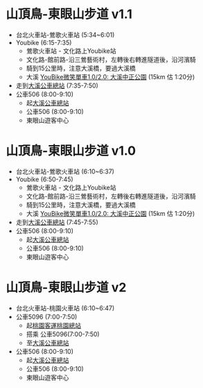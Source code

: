 # 山頂鳥-東眼山步道 v1.1
- 台北火車站-鶯歌火車站 (5:34~6:01)
- Youbike (6:15-7:35)
    - 鶯歌火車站 - 文化路上Youbike站
    - 文化路-館前路-沿三鶯藝術村，左轉後右轉進隧道後，沿河濱騎
    - 騎到15公里時，注意大溪橋，要過大溪橋
    - 大溪 [YouBike微笑單車1.0/2.0: 大溪中正公園](https://maps.app.goo.gl/s7beYAezi12CAaDF7) (15km 估 1:20分)
- 走到[大溪公車總站](https://maps.app.goo.gl/mKzkz9iWyR22DxX46) (7:35-7:50)
- 公車506 (8:00-9:10)
    - 起[大溪公車總站](https://maps.app.goo.gl/mKzkz9iWyR22DxX46)
    - 公車506 (8:00-9:10)
    - 東眼山遊客中心

# 山頂鳥-東眼山步道 v1.0
- 台北火車站-鶯歌火車站 (6:10~6:37)
- Youbike (6:50-7:45)
    - 鶯歌火車站 - 文化路上Youbike站
    - 文化路-館前路-沿三鶯藝術村，左轉後右轉進隧道後，沿河濱騎
    - 騎到15公里時，注意大溪橋，要過大溪橋
    - 大溪 [YouBike微笑單車1.0/2.0: 大溪中正公園](https://maps.app.goo.gl/s7beYAezi12CAaDF7) (15km 估 1:20分)
- 走到[大溪公車總站](https://maps.app.goo.gl/mKzkz9iWyR22DxX46) (7:45-7:55) 
- 公車506 (8:00-9:10)
    - 起[大溪公車總站](https://maps.app.goo.gl/mKzkz9iWyR22DxX46)
    - 公車506 (8:00-9:10)
    - 東眼山遊客中心


# 山頂鳥-東眼山步道 v2
- 台北火車站-桃園火車站 (6:10~6:47)
- 公車5096 (7:00-7:50) 
    - 起[桃園客運桃園總站](https://maps.app.goo.gl/cJfQ5miJmofSpvzo6)
    - 搭乘 公車5096(7:00-7:50) 
    - 至[大溪公車總站](https://maps.app.goo.gl/mKzkz9iWyR22DxX46)
- 公車506 (8:00-9:10)
    - 起[大溪公車總站](https://maps.app.goo.gl/mKzkz9iWyR22DxX46)
    - 公車506 (8:00-9:10)
    - 東眼山遊客中心
